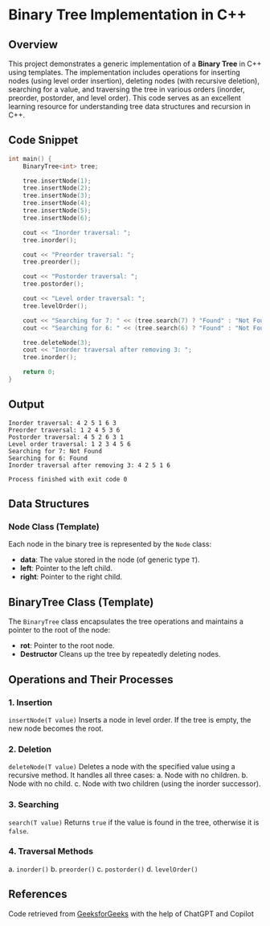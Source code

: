 # Binary Tree Implementation in C++

## Overview
This project demonstrates a generic implementation of a **Binary Tree** in C++ using templates. The implementation includes operations for inserting nodes (using level order insertion), deleting nodes (with recursive deletion), searching for a value, and traversing the tree in various orders (inorder, preorder, postorder, and level order). This code serves as an excellent learning resource for understanding tree data structures and recursion in C++.

## Code Snippet
```cpp
int main() {
    BinaryTree<int> tree;

    tree.insertNode(1);
    tree.insertNode(2);
    tree.insertNode(3);
    tree.insertNode(4);
    tree.insertNode(5);
    tree.insertNode(6);

    cout << "Inorder traversal: ";
    tree.inorder();

    cout << "Preorder traversal: ";
    tree.preorder();

    cout << "Postorder traversal: ";
    tree.postorder();

    cout << "Level order traversal: ";
    tree.levelOrder();

    cout << "Searching for 7: " << (tree.search(7) ? "Found" : "Not Found") << endl;
    cout << "Searching for 6: " << (tree.search(6) ? "Found" : "Not Found") << endl;

    tree.deleteNode(3);
    cout << "Inorder traversal after removing 3: ";
    tree.inorder();

    return 0;
}
```

## Output
```
Inorder traversal: 4 2 5 1 6 3
Preorder traversal: 1 2 4 5 3 6
Postorder traversal: 4 5 2 6 3 1
Level order traversal: 1 2 3 4 5 6
Searching for 7: Not Found
Searching for 6: Found
Inorder traversal after removing 3: 4 2 5 1 6

Process finished with exit code 0
```

## Data Structures

### Node Class (Template)
Each node in the binary tree is represented by the `Node` class:
- **data**: The value stored in the node (of generic type `T`).
- **left**: Pointer to the left child.
- **right**: Pointer to the right child.

## BinaryTree Class (Template)
The `BinaryTree` class encapsulates the tree operations and maintains a pointer to the root of the node:
- **rot**: Pointer to the root node.
- **Destructor** Cleans up the tree by repeatedly deleting nodes.

## Operations and Their Processes

### 1. Insertion

`insertNode(T value)`
Inserts a node in level order. If the tree is empty, the new node becomes the root.

### 2. Deletion

`deleteNode(T value)`
Deletes a node with the specified value using a recursive method. It handles all three cases:
a. Node with no children.
b. Node with no child.
c. Node with two children (using the inorder successor).

### 3. Searching

`search(T value)`
Returns `true` if the value is found in the tree, otherwise it is `false`.

### 4. Traversal Methods
a. `inorder()`
b. `preorder()`
c. `postorder()`
d. `levelOrder()`

## References
Code retrieved from [GeeksforGeeks](https://www.geeksforgeeks.org/binary-tree-in-cpp/) with the help of ChatGPT and Copilot
